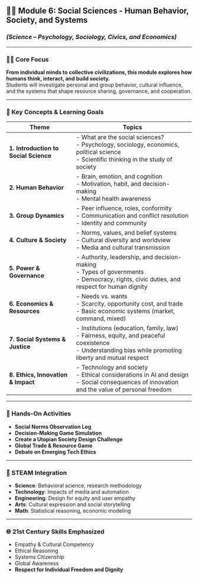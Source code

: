 ## 🕵️‍♂️ Module 6: Social Sciences - Human Behavior, Society, and Systems
### *(Science – Psychology, Sociology, Civics, and Economics)*

---

### 🕵️‍♂️ Core Focus
**From individual minds to collective civilizations, this module explores how humans think, interact, and build society.**  
Students will investigate personal and group behavior, cultural influence, and the systems that shape resource sharing, governance, and cooperation.

---

### 🧠 Key Concepts & Learning Goals
| Theme | Topics |
|-------|--------|
| **1. Introduction to Social Science** | - What are the social sciences?<br>- Psychology, sociology, economics, political science<br>- Scientific thinking in the study of society |
| **2. Human Behavior** | - Brain, emotion, and cognition<br>- Motivation, habit, and decision-making<br>- Mental health awareness |
| **3. Group Dynamics** | - Peer influence, roles, conformity<br>- Communication and conflict resolution<br>- Identity and community |
| **4. Culture & Society** | - Norms, values, and belief systems<br>- Cultural diversity and worldview<br>- Media and cultural transmission |
| **5. Power & Governance** | - Authority, leadership, and decision-making<br>- Types of governments<br>- Democracy, rights, civic duties, and respect for human dignity |
| **6. Economics & Resources** | - Needs vs. wants<br>- Scarcity, opportunity cost, and trade<br>- Basic economic systems (market, command, mixed) |
| **7. Social Systems & Justice** | - Institutions (education, family, law)<br>- Fairness, equity, and peaceful coexistence<br>- Understanding bias while promoting liberty and mutual respect |
| **8. Ethics, Innovation & Impact** | - Technology and society<br>- Ethical considerations in AI and design<br>- Social consequences of innovation and the value of personal freedom |

---

### 🧪 Hands-On Activities
- **Social Norms Observation Log**
- **Decision-Making Game Simulation**
- **Create a Utopian Society Design Challenge**
- **Global Trade & Resource Game**
- **Debate on Emerging Tech Ethics**

---

### 🧩 STEAM Integration
- **Science**: Behavioral science, research methodology  
- **Technology**: Impacts of media and automation  
- **Engineering**: Design for equity and user empathy  
- **Arts**: Cultural expression and social storytelling  
- **Math**: Statistical reasoning, economic modeling

---

### 🌐 21st Century Skills Emphasized
- Empathy & Cultural Competency  
- Ethical Reasoning  
- Systems Citizenship  
- Global Awareness  
- **Respect for Individual Freedom and Dignity**

